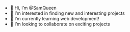 - 👋 Hi, I’m @SamQueen
- 👀 I’m interested in finding new and interesting projects
- 🌱 I’m currently learning web development!
- 💞️ I’m looking to collaborate on exciting projects

<!---
SamQueen/SamQueen is a ✨ special ✨ repository because its `README.md` (this file) appears on your GitHub profile.
You can click the Preview link to take a look at your changes.
--->
